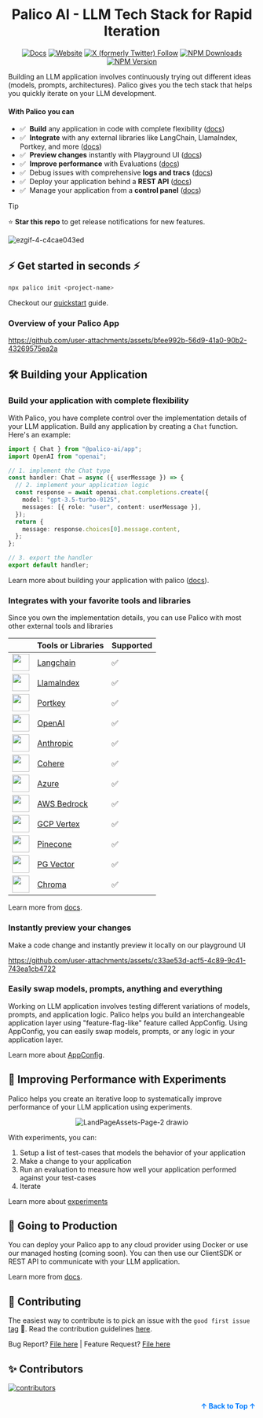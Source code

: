 <a name="readme-top"></a>

<div align="center">

# Palico AI - LLM Tech Stack for Rapid Iteration

[![Docs](https://img.shields.io/badge/docs-palico?style=flat&label=palico)](https://docs.palico.ai/)
[![Website](https://img.shields.io/badge/website-palico?style=flat&label=palico)](https://www.palico.ai/)
[![X (formerly Twitter) Follow](https://img.shields.io/twitter/follow/PalicoAI)](https://x.com/PalicoAI)
[![NPM Downloads](https://img.shields.io/npm/d18m/%40palico-ai%2Fapp)](https://www.npmjs.com/package/@palico-ai/app)
[![NPM Version](https://img.shields.io/npm/v/@palico-ai/app)](https://www.npmjs.com/package/@palico-ai/app)
<br>

</div

Building an LLM application involves continuously trying out different ideas (models, prompts, architectures). Palico gives you the tech stack that helps you quickly iterate on your LLM development.

#### With Palico you can

- ✅&nbsp; **Build** any application in code with complete flexibility ([docs](https://docs.palico.ai/guides/build))
- ✅&nbsp; **Integrate** with any external libraries like LangChain, LlamaIndex, Portkey, and more ([docs](https://docs.palico.ai/integrations/langchain)) <br>
- ✅&nbsp; **Preview changes** instantly with Playground UI ([docs](https://docs.palico.ai/guides/preview_changes)) <br>
- ✅&nbsp; **Improve performance** with Evaluations ([docs](https://docs.palico.ai/guides/experiments)) <br>
- ✅&nbsp; Debug issues with comprehensive **logs and tracs** ([docs](https://docs.palico.ai/guides/telemetry)) <br>
- ✅&nbsp; Deploy your application behind a **REST API** ([docs](https://docs.palico.ai/guides/client_sdk)) <br>
- ✅&nbsp; Manage your application from a **control panel** ([docs](https://docs.palico.ai/components#palico-studio)) <br>

> [!TIP]
> ⭐️ **Star this repo** to get release notifications for new features.
>
> ![ezgif-4-c4cae043ed](https://github.com/user-attachments/assets/1e9cecd1-d459-4f47-96e4-ffd34a9aed15)

## ⚡ Get started in seconds ⚡

```bash
npx palico init <project-name>
```

Checkout our [quickstart](https://docs.palico.ai/) guide.

### Overview of your Palico App

https://github.com/user-attachments/assets/bfee992b-56d9-41a0-90b2-43269575ea2a

## 🛠️ Building your Application

### Build your application with complete flexibility

With Palico, you have complete control over the implementation details of your LLM application. Build any application by creating a `Chat` function. Here's an example:

```typescript src/agents/my_agent/index.ts {5,17}
import { Chat } from "@palico-ai/app";
import OpenAI from "openai";

// 1. implement the Chat type
const handler: Chat = async ({ userMessage }) => {
  // 2. implement your application logic
  const response = await openai.chat.completions.create({
    model: "gpt-3.5-turbo-0125",
    messages: [{ role: "user", content: userMessage }],
  });
  return {
    message: response.choices[0].message.content,
  };
};

// 3. export the handler
export default handler;
```

Learn more about building your application with palico ([docs](https://docs.palico.ai/guides/build)).

### Integrates with your favorite tools and libraries

Since you own the implementation details, you can use Palico with most other external tools and libraries

|                                                                   | Tools or Libraries                                                            | Supported |
| ----------------------------------------------------------------- | ----------------------------------------------------------------------------- | --------- |
| <img src="apps/website/public/logos/langchain.png" width=35 />    | [Langchain](https://docs.palico.ai/integrations/langchain)                    | ✅        |
| <img src="apps/website/public/logos/llamaindex.png" width=35 />   | [LlamaIndex](https://docs.palico.ai/integrations/llamaindex)                  | ✅        |
| <img src="apps/website/public/logos/portkey.png" width=35 />      | [Portkey](https://docs.palico.ai/integrations/llm_providers#portkey)          | ✅        |
| <img src="apps/website/public/logos/openai.svg" width=35 />       | [OpenAI](https://docs.palico.ai/integrations/llm_providers#open-ai)           | ✅        |
| <img src="apps/website/public/logos/anthropic.png" width=35 />    | [Anthropic](https://docs.palico.ai/integrations/llm_providers#anthropic)      | ✅        |
| <img src="apps/website/public/logos/cohere.png" width=35 />       | [Cohere](https://docs.palico.ai/integrations/llm_providers)                   | ✅        |
| <img src="apps/website/public/logos/azure.png" width=35 />        | [Azure](https://docs.palico.ai/integrations/llm_providers)                    | ✅        |
| <img src="apps/website/public/logos/bedrock.png" width=35 />      | [AWS Bedrock](https://docs.palico.ai/integrations/llm_providers#aws-bedrock)  | ✅        |
| <img src="apps/website/public/logos/google_cloud.png" width=35 /> | [GCP Vertex](https://docs.palico.ai/integrations/llm_providers#gcp-vertex-ai) | ✅        |
| <img src="apps/website/public/logos/pinecone.png" width=35 />     | [Pinecone](https://docs.palico.ai/integrations/vector_db)                     | ✅        |
| <img src="apps/website/public/logos/postgres.png" width=35 />     | [PG Vector](https://docs.palico.ai/integrations/vector_db)                    | ✅        |
| <img src="apps/website/public/logos/chroma.png" width=35 />       | [Chroma](https://docs.palico.ai/integrations/vector_db)                       | ✅        |

Learn more from [docs](https://docs.palico.ai/guides/build).

### Instantly preview your changes

Make a code change and instantly preview it locally on our playground UI

https://github.com/user-attachments/assets/c33ae53d-acf5-4c89-9c41-743ea1cb4722

### Easily swap models, prompts, anything and everything

Working on LLM application involves testing different variations of models, prompts, and application logic. Palico helps you build an interchangeable application layer using "feature-flag-like" feature called AppConfig. Using AppConfig, you can easily swap models, prompts, or any logic in your application layer.

Learn more about [AppConfig](https://docs.palico.ai/guides/feature_flag).

## 🔄 Improving Performance with Experiments

Palico helps you create an iterative loop to systematically improve performance of your LLM application using experiments.

<div align="center">
  
![LandPageAssets-Page-2 drawio](https://github.com/user-attachments/assets/43e26dd9-8b33-4675-8dec-a0d14df8c4cc)

</div>

With experiments, you can:

1. Setup a list of test-cases that models the behavior of your application
2. Make a change to your application
3. Run an evaluation to measure how well your application performed against your test-cases
4. Iterate

Learn more about [experiments](https://docs.palico.ai/guides/experiments)

## 🚀 Going to Production

You can deploy your Palico app to any cloud provider using Docker or use our managed hosting (coming soon). You can then use our ClientSDK or REST API to communicate with your LLM application.

Learn more from [docs](https://docs.palico.ai/guides/client_sdk).

## 🤝 Contributing

The easiest way to contribute is to pick an issue with the `good first issue` [tag](https://github.com/palico-ai/palico-ai/issues?q=is%3Aissue+is%3Aopen+label%3A%22good+first+issue%22) 💪. Read the contribution guidelines [here](/CONTRIBUTING.md).

Bug Report? [File here](https://github.com/palico-ai/palico-ai/issues) | Feature Request? [File here](https://github.com/palico-ai/palico-ai/issues)

## ✨ Contributors

<a href="https://github.com/palico-ai/palico-ai/graphs/contributors">
  <img alt="contributors" src="https://contrib.rocks/image?repo=palico-ai/palico-ai"/>
</a>

<p align="right" style="font-size: 14px; color: #555; margin-top: 20px;">
    <a href="#readme-top" style="text-decoration: none; color: #007bff; font-weight: bold;">
        ↑ Back to Top ↑
    </a>
</p>
